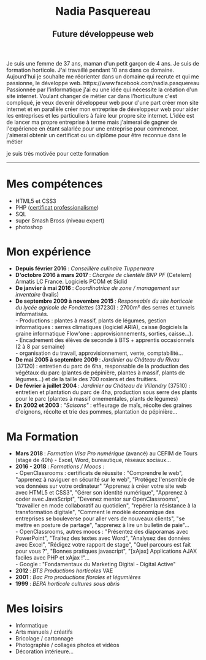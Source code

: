 <header>
  <h1> Nadia Pasquereau </h1>
  <h2>  Future développeuse web </h2>
</header>

<body>
  <section>
    <p> Je suis une femme de 37 ans, maman d'un petit garçon de 4 ans. Je suis de formation horticole. J'ai travaillé pendant 10 ans dans ce domaine. Aujourd'hui je souhaite me réorienter dans un domaine qui recrute et qui me passionne, le développe web. 
      <a> https://www.facebook.com/nadia.pasquereau </a>
      Passionnée par l'informatique j'ai eu une idée qui nécessite la création d'un site internet. Voulant changer de métier car dans l'horticulture c'est compliqué, je veux devenir développeur web pour d'une part créer mon site internet et en parallèle créer mon entreprise de développeur web pour aider les entreprises et les particuliers à faire leur propre site internet. L'idée est de lancer ma propre entreprise à terme mais j'aimerai de gagner de l'expérience en étant salariée pour une entreprise pour commencer.
      j'aimerai obtenir un certificat ou un diplôme pour être reconnue dans le métier
   </p>
  </section>

  <article>
  </article>


</body>


<footer>
  <p> je suis très motivée pour cette formation
  </p>
</footer>

*****
<html>   

<head>
  <meta charset="utf-8"/>
  <title>mon cv</title> 
</head>  
<body>
  <h1> Mes compétences </h1>
<ul>
<li> HTML5 et CSS3
</li>
<li>PHP (<a href ="professionalisme.com">certificat professionalisme</a>)</li>
<li> SQL
</li>
<li> super Smash Bross (niveau expert)</li>
<li> photoshop
</li>
</ul>
  
  <p><h1 font-family="arial"> Mon expérience </h1></p>
<ul>
  <li><b> Depuis février 2016 </b> : <em> Conseillère culinaire Tupperware </em>
  </li>
  <li><b> D'octobre 2016 à mars 2017 </b> : <em> Chargée de clientèle BNP PF </em> (Cetelem) Armatis LC France. Logiciels PCOM et Siclid
  </li>
  <li><b> De janvier à mai 2016 </b> : <em> Coordinatrice de zone / management sur inventaire </em> (Ivalis)
  </li>
  <li><b> De septembre 2009 à novembre 2015 </b> : <em> Responsable du site horticole du lycée agricole de Fondettes </em> (37230) : 2700m² des serres et tunnels informatisés. 
    <br/> - Productions : plantes à massif, plants de légumes, gestion informatiques : serres climatiques (logiciel ARIA), caisse (logiciels la graine informatique Flow'one : approvisionnements, sorties, caisse...).          
    <br/> - Encadrement des élèves de seconde à BTS + apprentis occasionnels (2 à 8 par semaine) 
    <br/> - organisation du travail, approvisionnement, vente, comptabilité...
  </li>
  <li><b> De mai 2005 à septembre 2009 </b> : <em> Jardinier au Château du Rivau </em> (37120) : entretien du parc de 6ha, responsable de la production des végétaux du parc (plantes de pépinière, plantes à massif, plants de légumes...) et de la taille des 700 rosiers et des fruitiers.
  </li>
  <li><b> De février à juillet 2004 </b> : <em> Jardinier au Château de Villandry </em> (37510) : entretien et plantation du parc de 4ha, production sous serre des plants pour le parc (plantes à massif ornementales, plants de légumes)
  </li>
  <li><b> En 2002 et 2003 </b> : <em> "Saisons" </em> : effleurage de maïs, récolte des graines d'oignons, récolte et trie des pommes, plantation de pépinière...
  </li>
</ul>

<h1>Ma Formation </h1>
<ul>
  <li><b> Mars 2018 </b> : <em> Formation Visa Pro numérique </em> (avancé) au CEFIM de Tours (stage de 40h) - Excel, Word, bureautique, réseaux sociaux...
  </li>
  <li><b> 2016 - 2018 </b> : <em> Formations / Moocs : </em>
    <br/> - OpenClassrooms : certificats de réussite : "Comprendre le web", "apprenez à naviguer en sécurité sur le web", "Protégez l'ensemble de vos données sur votre ordinateur" "Apprenez à créer votre site web avec HTML5 et CSS3", "Gérer son identité numérique", "Apprenez à coder avec JavaScript", "Devenez mentor sur OpenClassrooms", "travailler en mode collaboratif au quotidien", "repérer la résistance à la transformation digitale", "Comment le modèle économique des entreprises se bouleverse pour aller vers de nouveaux clients", "se mettre en posture de partage", "apprenez à lire un bulletin de paie"...
    <br/> - OpenClassrooms, autres moocs : "Présentez des diaporamas avec PowerPoint", "Traitez des textes avec Word", "Analysez des données avec Excel", "Rédigez votre rapport de stage", "Quel parcours est fait pour vous ?", "Bonnes pratiques javascript", "[xAjax] Applications AJAX faciles avec PHP et xAjax !"...
    <br/> - Google : "Fondamentaux du Marketing Digital - Digital Active" 
  </li>
  <li><b> 2012 </b> : <em> BTS Productions horticoles </em> VAE
   </li>
   <li><b> 2001 </b> : <em> Bac Pro productions florales et légumières </em>
  </li>
  <li><b> 1999 </b> : <em> BEPA horticole cultures sous abris </em>
  </li>
 </ul>
 
 <h1>Mes loisirs </h1>
   <ul>
  <li>Informatique
  </li>
  <li>Arts manuels / créatifs
  </li>
  <li>Bricolage / cartonnage
  </li>
  <li>Photographie / collages photos et vidéos
  </li>
  <li>Décoration intérieure...
  </li>
 </ul>
</body> 



</html> 
